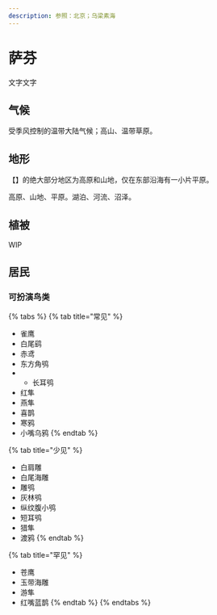 ```yaml
---
description: 参照：北京；乌梁素海
---
```


# 萨芬

文字文字‌

## 气候 <a id="qi-hou"></a>

受季风控制的温带大陆气候；高山、温带草原。

## 地形 <a id="di-xing"></a>

【】‌的绝大部分地区为高原和山地，仅在东部沿海有一小片平原。

高原、山地、平原。湖泊、河流、沼泽。

## 植被 <a id="zhi-bei"></a>

WIP

## 居民 <a id="ju-min"></a>

### 可扮演鸟类 <a id="ke-ban-yan-niao-lei"></a>

{% tabs %}
{% tab title="常见" %}
* 雀鹰
* 白尾鹞
* 赤鸢
* 东方角鸮
* * 长耳鸮
* 红隼
* 燕隼
* 喜鹊
* 寒鸦
* 小嘴乌鸦
{% endtab %}

{% tab title="少见" %}
* 白肩雕
* 白尾海雕
* 雕鸮
* 灰林鸮
* 纵纹腹小鸮
* 短耳鸮
* 猎隼
* 渡鸦
{% endtab %}

{% tab title="罕见" %}
* 苍鹰
* 玉带海雕
* 游隼
* 红嘴蓝鹊
{% endtab %}
{% endtabs %}

